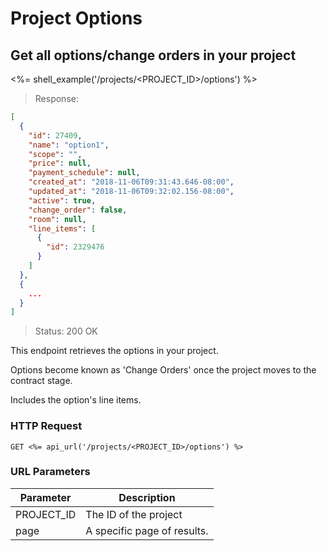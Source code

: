 # Project Options

## Get all options/change orders in your project

<%= shell_example('/projects/<PROJECT_ID>/options') %>

> Response:

```json
[
  {
    "id": 27409,
    "name": "option1",
    "scope": "",
    "price": null,
    "payment_schedule": null,
    "created_at": "2018-11-06T09:31:43.646-08:00",
    "updated_at": "2018-11-06T09:32:02.156-08:00",
    "active": true,
    "change_order": false,
    "room": null,
    "line_items": [
      {
        "id": 2329476
      }
    ]
  },
  {
    ...
  }
]
```

> Status: 200 OK

This endpoint retrieves the options in your project.

Options become known as 'Change Orders' once the project moves to the contract stage.

Includes the option's line items.

### HTTP Request

`GET <%= api_url('/projects/<PROJECT_ID>/options') %>`

### URL Parameters

Parameter | Description
--------- | -----------
PROJECT_ID | The ID of the project
page | A specific page of results.
